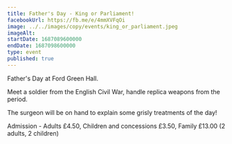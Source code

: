 ```yaml
---
title: Father's Day - King or Parliament!
facebookUrl: https://fb.me/e/4mmXVFqOi
image: ../../images/copy/events/king_or_parliament.jpeg
imageAlt: 
startDate: 1687089600000
endDate: 1687098600000
type: event
published: true
---
```

Father's Day at Ford Green Hall.

Meet a soldier from the English Civil War, handle replica weapons from the period.

The surgeon will be on hand to explain some grisly treatments of the day!

Admission - Adults £4.50, Children and concessions £3.50, Family £13.00 (2 adults, 2 children)

